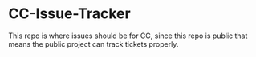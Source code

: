 # CC-Issue-Tracker
This repo is where issues should be for CC, since this repo is public that means the public project can track tickets properly.
